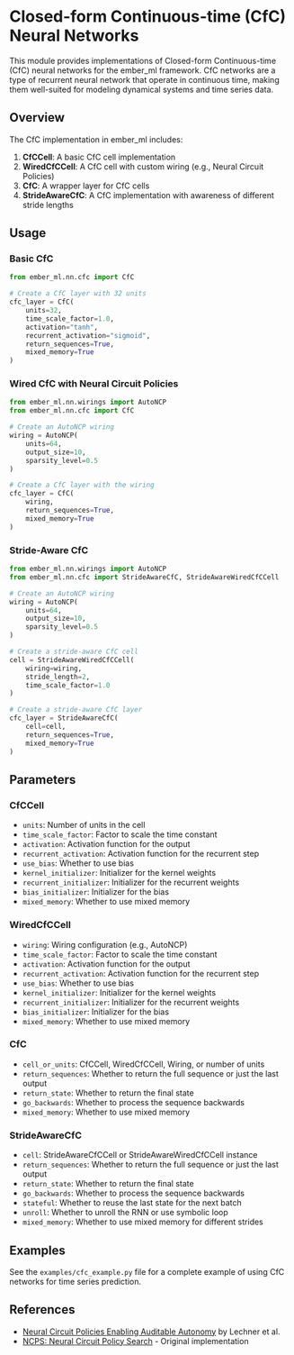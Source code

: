 # Closed-form Continuous-time (CfC) Neural Networks

This module provides implementations of Closed-form Continuous-time (CfC) neural networks for the ember_ml framework. CfC networks are a type of recurrent neural network that operate in continuous time, making them well-suited for modeling dynamical systems and time series data.

## Overview

The CfC implementation in ember_ml includes:

1. **CfCCell**: A basic CfC cell implementation
2. **WiredCfCCell**: A CfC cell with custom wiring (e.g., Neural Circuit Policies)
3. **CfC**: A wrapper layer for CfC cells
4. **StrideAwareCfC**: A CfC implementation with awareness of different stride lengths

## Usage

### Basic CfC

```python
from ember_ml.nn.cfc import CfC

# Create a CfC layer with 32 units
cfc_layer = CfC(
    units=32,
    time_scale_factor=1.0,
    activation="tanh",
    recurrent_activation="sigmoid",
    return_sequences=True,
    mixed_memory=True
)
```

### Wired CfC with Neural Circuit Policies

```python
from ember_ml.nn.wirings import AutoNCP
from ember_ml.nn.cfc import CfC

# Create an AutoNCP wiring
wiring = AutoNCP(
    units=64,
    output_size=10,
    sparsity_level=0.5
)

# Create a CfC layer with the wiring
cfc_layer = CfC(
    wiring,
    return_sequences=True,
    mixed_memory=True
)
```

### Stride-Aware CfC

```python
from ember_ml.nn.wirings import AutoNCP
from ember_ml.nn.cfc import StrideAwareCfC, StrideAwareWiredCfCCell

# Create an AutoNCP wiring
wiring = AutoNCP(
    units=64,
    output_size=10,
    sparsity_level=0.5
)

# Create a stride-aware CfC cell
cell = StrideAwareWiredCfCCell(
    wiring=wiring,
    stride_length=2,
    time_scale_factor=1.0
)

# Create a stride-aware CfC layer
cfc_layer = StrideAwareCfC(
    cell=cell,
    return_sequences=True,
    mixed_memory=True
)
```

## Parameters

### CfCCell

- `units`: Number of units in the cell
- `time_scale_factor`: Factor to scale the time constant
- `activation`: Activation function for the output
- `recurrent_activation`: Activation function for the recurrent step
- `use_bias`: Whether to use bias
- `kernel_initializer`: Initializer for the kernel weights
- `recurrent_initializer`: Initializer for the recurrent weights
- `bias_initializer`: Initializer for the bias
- `mixed_memory`: Whether to use mixed memory

### WiredCfCCell

- `wiring`: Wiring configuration (e.g., AutoNCP)
- `time_scale_factor`: Factor to scale the time constant
- `activation`: Activation function for the output
- `recurrent_activation`: Activation function for the recurrent step
- `use_bias`: Whether to use bias
- `kernel_initializer`: Initializer for the kernel weights
- `recurrent_initializer`: Initializer for the recurrent weights
- `bias_initializer`: Initializer for the bias
- `mixed_memory`: Whether to use mixed memory

### CfC

- `cell_or_units`: CfCCell, WiredCfCCell, Wiring, or number of units
- `return_sequences`: Whether to return the full sequence or just the last output
- `return_state`: Whether to return the final state
- `go_backwards`: Whether to process the sequence backwards
- `mixed_memory`: Whether to use mixed memory

### StrideAwareCfC

- `cell`: StrideAwareCfCCell or StrideAwareWiredCfCCell instance
- `return_sequences`: Whether to return the full sequence or just the last output
- `return_state`: Whether to return the final state
- `go_backwards`: Whether to process the sequence backwards
- `stateful`: Whether to reuse the last state for the next batch
- `unroll`: Whether to unroll the RNN or use symbolic loop
- `mixed_memory`: Whether to use mixed memory for different strides

## Examples

See the `examples/cfc_example.py` file for a complete example of using CfC networks for time series prediction.

## References

- [Neural Circuit Policies Enabling Auditable Autonomy](https://www.nature.com/articles/s42256-020-00237-3) by Lechner et al.
- [NCPS: Neural Circuit Policy Search](https://github.com/mlech26l/ncps) - Original implementation